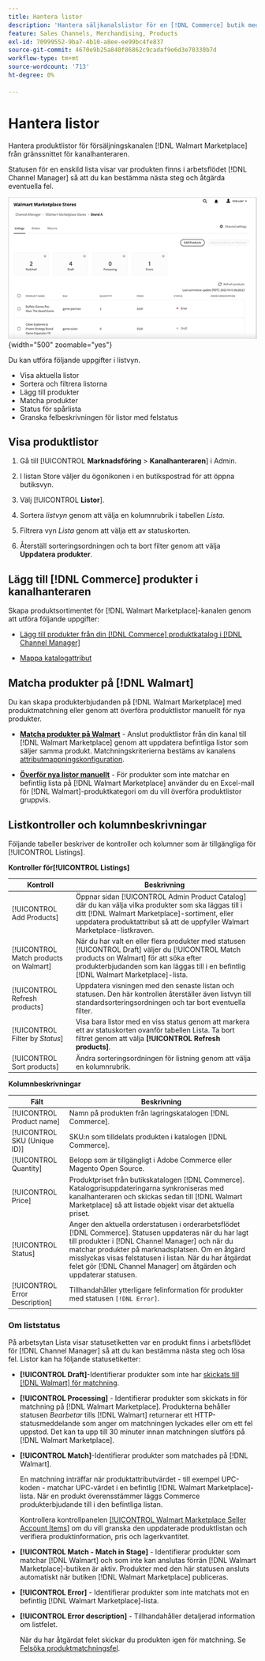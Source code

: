 ```yaml
---
title: Hantera listor
description: 'Hantera säljkanalslistor för en [!DNL Commerce] butik med Channel Manager för Adobe Commerce och Magento Open Source.'
feature: Sales Channels, Merchandising, Products
exl-id: 70999552-9ba7-4b10-a8ee-ee99bc4fe837
source-git-commit: 4670e9b25a840f86862c9cadaf9e6d3e70330b7d
workflow-type: tm+mt
source-wordcount: '713'
ht-degree: 0%

---
```


# Hantera listor

Hantera produktlistor för försäljningskanalen [!DNL Walmart Marketplace] från gränssnittet för kanalhanteraren.

Statusen för en enskild lista visar var produkten finns i arbetsflödet [!DNL Channel Manager] så att du kan bestämma nästa steg och åtgärda eventuella fel.

![Sidan med listor för en ansluten försäljningskanal](assets/listings-dashboard-view.png){width="500" zoomable="yes"}

Du kan utföra följande uppgifter i listvyn.

* Visa aktuella listor
* Sortera och filtrera listorna
* Lägg till produkter
* Matcha produkter
* Status för spårlista
* Granska felbeskrivningen för listor med felstatus

## Visa produktlistor

1. Gå till [!UICONTROL **Marknadsföring** > **Kanalhanteraren**] i Admin.

1. I listan Store väljer du ögonikonen i en butikspostrad för att öppna butiksvyn.

1. Välj [!UICONTROL **Listor**].

1. Sortera *listvyn* genom att välja en kolumnrubrik i tabellen *Lista*.

1. Filtrera vyn *Lista* genom att välja ett av statuskorten.

1. Återställ sorteringsordningen och ta bort filter genom att välja **Uppdatera produkter**.

## Lägg till [!DNL Commerce] produkter i kanalhanteraren

Skapa produktsortimentet för [!DNL Walmart Marketplace]-kanalen genom att utföra följande uppgifter:

* [Lägg till produkter från din [!DNL Commerce] produktkatalog i [!DNL Channel Manager]](add-products-to-channel-store.md)

* [Mappa katalogattribut](map-catalog-attributes.md#configure-product-attribute-settings)

## Matcha produkter på [!DNL Walmart]

Du kan skapa produkterbjudanden på [!DNL Walmart Marketplace] med produktmatchning eller genom att överföra produktlistor manuellt för nya produkter.

* **[Matcha produkter på Walmart](connect-listings-to-marketplace.md)** - Anslut produktlistor från din kanal till [!DNL Walmart Marketplace] genom att uppdatera befintliga listor som säljer samma produkt. Matchningskriterierna bestäms av kanalens [attributmappningskonfiguration](map-catalog-attributes.md).

* **[Överför nya listor manuellt](connect-listings-to-marketplace.md#upload-new-product-listings)** - För produkter som inte matchar en befintlig lista på [!DNL Walmart Marketplace] använder du en Excel-mall för [!DNL Walmart]-produktkategori om du vill överföra produktlistor gruppvis.

## Listkontroller och kolumnbeskrivningar

Följande tabeller beskriver de kontroller och kolumner som är tillgängliga för [!UICONTROL Listings].

**Kontroller för[!UICONTROL Listings]**

| **Kontroll** | **Beskrivning** |
|----------------------------------------|-------------------------------------------------------------------------------------------------------------------------------------------------------------------------------------------------------------------|
| [!UICONTROL Add Products] | Öppnar sidan [!UICONTROL Admin Product Catalog] där du kan välja vilka produkter som ska läggas till i ditt [!DNL Walmart Marketplace]-sortiment, eller uppdatera produktattribut så att de uppfyller Walmart Marketplace-listkraven. |
| [!UICONTROL Match products on Walmart] | När du har valt en eller flera produkter med statusen [!UICONTROL Draft] väljer du [!UICONTROL Match products on Walmart] för att söka efter produkterbjudanden som kan läggas till i en befintlig [!DNL Walmart Marketplace]-lista. |
| [!UICONTROL Refresh products] | Uppdatera visningen med den senaste listan och statusen. Den här kontrollen återställer även listvyn till standardsorteringsordningen och tar bort eventuella filter. |
| [!UICONTROL Filter by *Status*] | Visa bara listor med en viss status genom att markera ett av statuskorten ovanför tabellen Lista. Ta bort filtret genom att välja **[!UICONTROL Refresh products]**. |
| [!UICONTROL Sort products] | Ändra sorteringsordningen för listning genom att välja en kolumnrubrik. |


**Kolumnbeskrivningar**

| **Fält** | **Beskrivning** |
|--------------------------------|-------------------------------------------------------------------------------------------------------------------------------------------------------------------------------------------------------------------------------------------------------------------------------------------------------------------------------------------------------------------|
| [!UICONTROL Product name] | Namn på produkten från lagringskatalogen [!DNL Commerce]. |
| [!UICONTROL SKU (Unique ID)] | SKU:n som tilldelats produkten i katalogen [!DNL Commerce]. |
| [!UICONTROL  Quantity] | Belopp som är tillgängligt i Adobe Commerce eller Magento Open Source. |
| [!UICONTROL Price] | Produktpriset från butikskatalogen [!DNL Commerce]. Katalogprisuppdateringarna synkroniseras med kanalhanteraren och skickas sedan till [!DNL Walmart Marketplace] så att listade objekt visar det aktuella priset. |
| [!UICONTROL Status] | Anger den aktuella orderstatusen i orderarbetsflödet [!DNL Commerce]. Statusen uppdateras när du har lagt till produkter i [!DNL Channel Manager] och när du matchar produkter på marknadsplatsen. Om en åtgärd misslyckas visas felstatusen i listan. När du har åtgärdat felet gör [!DNL Channel Manager] om åtgärden och uppdaterar statusen. |
| [!UICONTROL Error Description] | Tillhandahåller ytterligare felinformation för produkter med statusen `[!DNL Error]`. |

### Om liststatus

På arbetsytan Lista visar statusetiketten var en produkt finns i arbetsflödet för [!DNL Channel Manager] så att du kan bestämma nästa steg och lösa fel. Listor kan ha följande statusetiketter:

* **[!UICONTROL Draft]**-Identifierar produkter som inte har [skickats till [!DNL Walmart] för matchning](connect-listings-to-marketplace.md#match-products).

* **[!UICONTROL Processing]** - Identifierar produkter som skickats in för matchning på [!DNL Walmart Marketplace]. Produkterna behåller statusen *Bearbetar* tills [!DNL Walmart] returnerar ett HTTP-statusmeddelande som anger om matchningen lyckades eller om ett fel uppstod. Det kan ta upp till 30 minuter innan matchningen slutförs på [!DNL Walmart Marketplace].

* **[!UICONTROL Match]**-Identifierar produkter som matchades på [!DNL Walmart].

  En matchning inträffar när produktattributvärdet - till exempel UPC-koden - matchar UPC-värdet i en befintlig [!DNL Walmart Marketplace]-lista. När en produkt överensstämmer läggs Commerce produkterbjudande till i den befintliga listan.

  Kontrollera kontrollpanelen [[!UICONTROL Walmart Marketplace Seller Account Items]](https://seller.walmart.com/items-and-inventory/manage-items) om du vill granska den uppdaterade produktlistan och verifiera produktinformation, pris och lagerkvantitet.

* **[!UICONTROL Match - Match in Stage]** - Identifierar produkter som matchar [!DNL Walmart] och som inte kan anslutas förrän [!DNL Walmart Marketplace]-butiken är aktiv. Produkter med den här statusen ansluts automatiskt när butiken [!DNL Walmart Marketplace] publiceras.

* **[!UICONTROL Error]** - Identifierar produkter som inte matchats mot en befintlig [!DNL Walmart Marketplace]-lista.

* **[!UICONTROL Error description]** - Tillhandahåller detaljerad information om listfelet.

  När du har åtgärdat felet skickar du produkten igen för matchning. Se [Felsöka produktmatchningsfel](connect-listings-to-marketplace.md#troubleshoot-product-match-errors).
